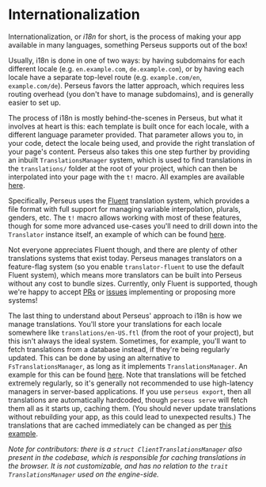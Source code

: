 # Internationalization

Internationalization, or *i18n* for short, is the process of making your app available in many languages, something Perseus supports out of the box!

Usually, i18n is done in one of two ways: by having subdomains for each different locale (e.g. `en.example.com`, `de.example.com`), or by having each locale have a separate top-level route (e.g. `example.com/en`, `example.com/de`). Perseus favors the latter approach, which requires less routing overhead (you don't have to manage subdomains), and is generally easier to set up.

The process of i18n is mostly behind-the-scenes in Perseus, but what it involves at heart is this: each template is built once for each locale, with a different language parameter provided. That parameter allows you to, in your code, detect the locale being used, and provide the right translation of your page's content. Perseus also takes this one step further by providing an inbuilt `TranslationsManager` system, which is used to find translations in the `translations/` folder at the root of your project, which can then be interpolated into your page with the `t!` macro. All examples are available [here]().

Specifically, Perseus uses the [Fluent](https://projectfluent.org) translation system, which provides a file format with full support for managing variable interpolation, plurals, genders, etc. The `t!` macro allows working with most of these features, though for some more advanced use-cases you'll need to drill down into the `Translator` instance itself, an example of which can be found [here]().

Not everyone appreciates Fluent though, and there are plenty of other translations systems that exist today. Perseus manages translators on a feature-flag system (so you enable `translator-fluent` to use the default Fluent system), which means more translators can be built into Perseus without any cost to bundle sizes. Currently, only Fluent is supported, though we're happy to accept [PRs]() or [issues]() implementing or proposing more systems!

The last thing to understand about Perseus' approach to i18n is how we manage translations. You'll store your translations for each locale somewhere like `translations/en-US.ftl` (from the root of your project), but this isn't always the ideal system. Sometimes, for example, you'll want to fetch translations from a database instead, if they're being regularly updated. This can be done by using an alternative to `FsTranslationsManager`, as long as it implements `TranslationsManager`. An example for this can be found [here](). Note that translations will be fetched extremely regularly, so it's generally not recommended to use high-latency managers in server-based applications. If you use `perseus export`, then all translations are automatically hardcoded, though `perseus serve` will fetch them all as it starts up, caching them. (You should never update translations without rebuilding your app, as this could lead to unexpected results.) The translations that are cached immediately can be changed as per [this example]().

*Note for contributors: there is a `struct ClientTranslationsManager` also present in the codebase, which is responsible for caching translations in the browser. It is not customizable, and has no relation to the `trait TranslationsManager` used on the engine-side.*
